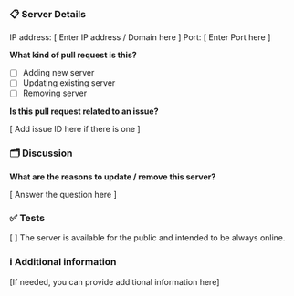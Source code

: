 <!--

    Please ensure
        - you have read the Contribution Guidelines (https://github.com/mpnetzwerk/ServerList/blob/master/CONTRIBUTION.md)
    before creating an issue at this repo.

    Everything written in brackets [ ... ] are placeholders and should be replaced (without the brackets, of course).
    
    Thanks for your support in order to keep the pull requests section clean!

-->

### 📋 Server Details

IP address: [ Enter IP address / Domain here ]
Port: [ Enter Port here ]

**What kind of pull request is this?**

- [ ] Adding new server
- [ ] Updating existing server
- [ ] Removing server

**Is this pull request related to an issue?**

[ Add issue ID here if there is one ]

### 🗂 Discussion

<!-- Only if you've choosen "Updating existing server" or "Removing server" -->
**What are the reasons to update / remove this server?**

[ Answer the question here ]

### ✅ Tests

[ ] The server is available for the public and intended to be always online.

### ℹ️ Additional information

[If needed, you can provide additional information here]
